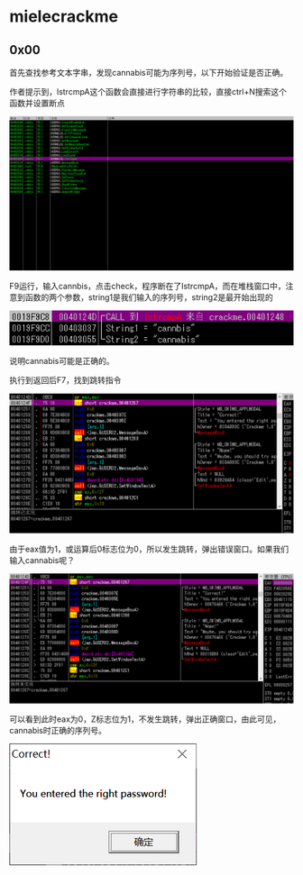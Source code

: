 # mielecrackme

## 0x00

首先查找参考文本字串，发现cannabis可能为序列号，以下开始验证是否正确。

作者提示到，lstrcmpA这个函数会直接进行字符串的比较，直接ctrl+N搜索这个函数并设置断点

![image-20251008222654846](mielecrackme1.assets/image-20251008222654846.png)

F9运行，输入cannbis，点击check，程序断在了IstrcmpA，而在堆栈窗口中，注意到函数的两个参数，string1是我们输入的序列号，string2是最开始出现的

![image-20251008223150093](mielecrackme1.assets/image-20251008223150093.png)

说明cannabis可能是正确的。

执行到返回后F7，找到跳转指令

![image-20251008223705855](mielecrackme1.assets/image-20251008223705855.png)

由于eax值为1，或运算后0标志位为0，所以发生跳转，弹出错误窗口。如果我们输入cannabis呢？

![image-20251008225509454](mielecrackme1.assets/image-20251008225509454.png)

可以看到此时eax为0，Z标志位为1，不发生跳转，弹出正确窗口，由此可见，cannabis时正确的序列号。

![image-20251008225655880](mielecrackme1.assets/image-20251008225655880.png)